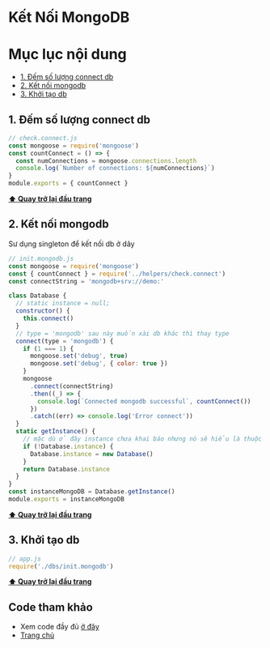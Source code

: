 # Kết Nối MongoDB

# Mục lục nội dung

- [1. Đếm số lượng connect db](#1-đếm-số-lượng-connect-db)
- [2. Kết nối mongodb](#2-kết-nối-mongodb)
- [3. Khởi tạo db](#3-khởi-tạo-db)

## 1. Đếm số lượng connect db

```js
// check.connect.js
const mongoose = require('mongoose')
const countConnect = () => {
  const numConnections = mongoose.connections.length
  console.log(`Number of connections: ${numConnections}`)
}
module.exports = { countConnect }
```

**[⬆ Quay trở lại đầu trang](#mục-lục-nội-dung)**

## 2. Kết nối mongodb

Sư dụng singleton để kết nối db ở dây

```js
// init.mongodb.js
const mongoose = require('mongoose')
const { countConnect } = require('../helpers/check.connect')
const connectString = 'mongodb+srv://demo:'

class Database {
  // static instance = null;
  constructor() {
    this.connect()
  }
  // type = 'mongodb' sau này muốn xài db khác thì thay type
  connect(type = 'mongodb') {
    if (1 === 1) {
      mongoose.set('debug', true)
      mongoose.set('debug', { color: true })
    }
    mongoose
      .connect(connectString)
      .then((_) => {
        console.log(`Connected mongodb successful`, countConnect())
      })
      .catch((err) => console.log('Error connect'))
  }
  static getInstance() {
    // mặc dù ở đây instance chưa khai báo nhưng nó sẽ hiểu là thuộc tính static và chạy ngầm như trên
    if (!Database.instance) { 
      Database.instance = new Database()
    }
    return Database.instance
  }
}
const instanceMongoDB = Database.getInstance()
module.exports = instanceMongoDB
```

**[⬆ Quay trở lại đầu trang](#mục-lục-nội-dung)**

## 3. Khởi tạo db

```js
// app.js
require('./dbs/init.mongodb')
```

**[⬆ Quay trở lại đầu trang](#mục-lục-nội-dung)**

## Code tham khảo

- Xem code đầy đủ [ở đây](https://github.com/thonghp/ecommerce-node-js/commit/9e7ae8a8caa4067438f1c84f5bb700c9b2b6a32e#diff-c72a907ac323cd2f334ed0e2bd07d15ab62581c4753660c8a0d1c681b30be4b6R13)
- [Trang chủ](../README.md)
